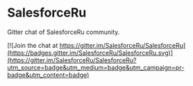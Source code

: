 # SalesforceRu

Gitter chat of SalesforceRu community.

[![Join the chat at https://gitter.im/SalesforceRu/SalesforceRu](https://badges.gitter.im/SalesforceRu/SalesforceRu.svg)](https://gitter.im/SalesforceRu/SalesforceRu?utm_source=badge&utm_medium=badge&utm_campaign=pr-badge&utm_content=badge)

